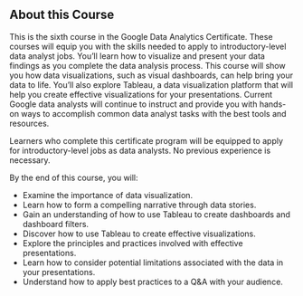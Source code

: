 
## About this Course
This is the sixth course in the Google Data Analytics Certificate. These courses will equip you with the skills needed to apply to introductory-level data analyst jobs. You’ll learn how to visualize and present your data findings as you complete the data analysis process. This course will show you how data visualizations, such as visual dashboards, can help bring your data to life. You’ll also explore Tableau, a data visualization platform that will help you create effective visualizations for your presentations. Current Google data analysts will continue to instruct and provide you with hands-on ways to accomplish common data analyst tasks with the best tools and resources.

Learners who complete this certificate program will be equipped to apply for introductory-level jobs as data analysts. No previous experience is necessary.

By the end of this course, you will:
 - Examine the importance of data visualization.
 - Learn how to form a compelling narrative through data stories.
 - Gain an understanding of how to use Tableau to create dashboards and dashboard filters.
 - Discover how to use Tableau to create effective visualizations. 
 - Explore the principles and practices involved with effective presentations.
 - Learn how to consider potential limitations associated with the data in your presentations.
 - Understand how to apply best practices to a Q&A with your audience.
